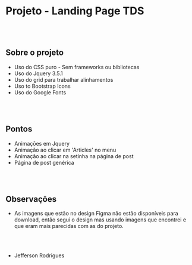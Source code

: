 # Projeto - Landing Page TDS

<br/> <br/>

## Sobre o projeto

- Uso do CSS puro - Sem frameworks ou bibliotecas
- Uso do Jquery 3.5.1
- Uso do grid para trabalhar alinhamentos
- Uso to Bootstrap Icons
- Uso do Google Fonts

<br/> <br/>

## Pontos

- Animaçōes em Jquery
- Animação ao clicar em 'Articles' no menu
- Animação ao clicar na setinha na página de post
- Página de post genérica

<br/> <br/>

## Observaçōes

- As imagens que estão no design Figma não estão disponíveis para download, então segui o design mas usando imagens que encontrei e que eram mais parecidas com as do projeto.

<br/> <br/>

- Jefferson Rodrigues
